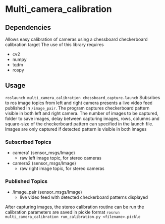 # Multi_camera_calibration
## Dependencies
Allows easy calibration of cameras using a chessboard checkerboard calibration target
The use of this library requires
- cv2
- numpy
- tqdm 
- rospy

## Usage
  ```roslaunch multi_camera_calibration chessboard_capture.launch```
Subsribes to ros image topics from left and right camera presents a live video feed published in ```/image_pair```. The program captures checkerboard pattern visible in both left and right camera. The number of images to be captured, folder to save images, delay between capturing images, rows, columns and square-size of the checkerboard pattern can specified in the launch file. Images are only captured if detected pattern is visible in both images

### Subscribed Topics
- camera1 (sensor_msgs/Image) 
  - raw left image topic, for stereo cameras 
- camera2 (sensor_msgs/Image) 
  - raw right image topic, for stereo cameras

### Published Topics
- /image_pair (sensor_msgs/Image) 
  - live video feed with detected checkerboard patterns displayed

After capturing images,  the stereo calibration routine can be run the calibration parameters are saved in pickle format
```rosrun multi_camera_calibration run_calibration.py <filename>.pickle```





